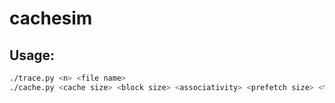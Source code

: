 # cachesim

## Usage:

```bash
./trace.py <n> <file name>
./cache.py <cache size> <block size> <associativity> <prefetch size> <trace file>
```
